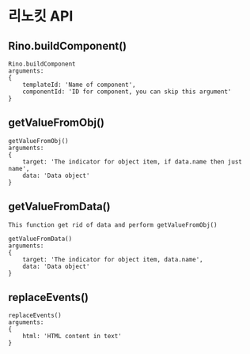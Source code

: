 # 리노킷 API

## Rino.buildComponent()

```
Rino.buildComponent
arguments:
{
    templateId: 'Name of component',
    componentId: 'ID for component, you can skip this argument'
}
```

## getValueFromObj()

```
getValueFromObj()
arguments:
{
    target: 'The indicator for object item, if data.name then just name',
    data: 'Data object'
}
```

## getValueFromData()

```
This function get rid of data and perform getValueFromObj()

getValueFromData()
arguments:
{
    target: 'The indicator for object item, data.name',
    data: 'Data object'
}
```

## replaceEvents()

```
replaceEvents()
arguments:
{
    html: 'HTML content in text'
}
```
